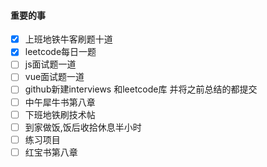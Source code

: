 #### 重要的事
- [x] 上班地铁牛客刷题十道
- [x] leetcode每日一题
- [ ] js面试题一道
- [ ] vue面试题一道
- [ ] github新建interviews 和leetcode库 并将之前总结的都提交
- [ ] 中午犀牛书第八章
- [ ] 下班地铁刷技术帖
- [ ] 到家做饭,饭后收拾休息半小时
- [ ] 练习项目
- [ ] 红宝书第八章